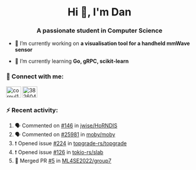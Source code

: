 <h1 align="center">Hi 👋, I'm Dan</h1>
<h3 align="center">A passionate student in Computer Science</h3>

- 🔭 I’m currently working on **a visualisation tool for a handheld mmWave sensor**

- 🌱 I’m currently learning **Go, gRPC, scikit-learn**

### :rocket: Connect with me:</h3>
<p align="left">
<a href="https://linkedin.com/in/cornul11" target="blank"><img align="center" src="https://raw.githubusercontent.com/rahuldkjain/github-profile-readme-generator/master/src/images/icons/Social/linked-in-alt.svg" alt="cornul11" height="30" width="40" /></a>
<a href="https://stackoverflow.com/users/3826046" target="blank"><img align="center" src="https://raw.githubusercontent.com/rahuldkjain/github-profile-readme-generator/master/src/images/icons/Social/stack-overflow.svg" alt="3826046" height="30" width="40" /></a>
</p>

### :zap: Recent activity:
<!--START_SECTION:activity-->
1. 🗣 Commented on [#146](https://github.com/jwise/HoRNDIS/issues/146) in [jwise/HoRNDIS](https://github.com/jwise/HoRNDIS)
2. 🗣 Commented on [#25981](https://github.com/moby/moby/issues/25981) in [moby/moby](https://github.com/moby/moby)
3. ❗️ Opened issue [#224](https://github.com/topgrade-rs/topgrade/issues/224) in [topgrade-rs/topgrade](https://github.com/topgrade-rs/topgrade)
4. ❗️ Opened issue [#126](https://github.com/tokio-rs/slab/issues/126) in [tokio-rs/slab](https://github.com/tokio-rs/slab)
5. 🎉 Merged PR [#5](https://github.com/ML4SE2022/group7/pull/5) in [ML4SE2022/group7](https://github.com/ML4SE2022/group7)
<!--END_SECTION:activity-->
